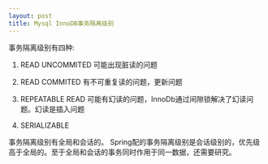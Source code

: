 ```yaml
---
layout: post
title: Mysql InnoDB事务隔离级别
---
```


事务隔离级别有四种:

1. READ UNCOMMITED 可能出现脏读的问题

2. READ COMMITED 有不可重复读的问题，更新问题

3. REPEATABLE READ 可能有幻读的问题，InnoDb通过间隙锁解决了幻读问题。幻读是插入问题

4. SERIALIZABLE 


事务隔离级别有全局和会话的。
Spring配的事务隔离级别是会话级别的，优先级高于全局的。至于全局和会话的事务同时作用于同一数据，还需要研究。
